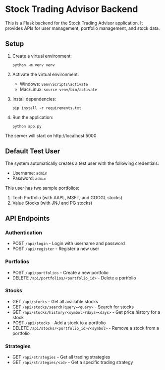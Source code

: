 
# Stock Trading Advisor Backend

This is a Flask backend for the Stock Trading Advisor application. It provides APIs for user management, portfolio management, and stock data.

## Setup

1. Create a virtual environment:
   ```
   python -m venv venv
   ```

2. Activate the virtual environment:
   - Windows: `venv\Scripts\activate`
   - Mac/Linux: `source venv/bin/activate`

3. Install dependencies:
   ```
   pip install -r requirements.txt
   ```

4. Run the application:
   ```
   python app.py
   ```

The server will start on http://localhost:5000

## Default Test User

The system automatically creates a test user with the following credentials:
- Username: `admin`
- Password: `admin`

This user has two sample portfolios:
1. Tech Portfolio (with AAPL, MSFT, and GOOGL stocks)
2. Value Stocks (with JNJ and PG stocks)

## API Endpoints

### Authentication
- POST `/api/login` - Login with username and password
- POST `/api/register` - Register a new user

### Portfolios
- POST `/api/portfolios` - Create a new portfolio
- DELETE `/api/portfolios/<portfolio_id>` - Delete a portfolio

### Stocks
- GET `/api/stocks` - Get all available stocks
- GET `/api/stocks/search?query=<query>` - Search for stocks
- GET `/api/stocks/history/<symbol>?days=<days>` - Get price history for a stock
- POST `/api/stocks` - Add a stock to a portfolio
- DELETE `/api/stocks/<portfolio_id>/<symbol>` - Remove a stock from a portfolio

### Strategies
- GET `/api/strategies` - Get all trading strategies
- GET `/api/strategies/<id>` - Get a specific trading strategy
